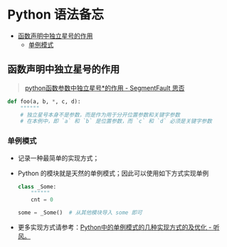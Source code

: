 Python 语法备忘
===

- [函数声明中独立星号的作用](#函数声明中独立星号的作用)
    - [单例模式](#单例模式)

## 函数声明中独立星号的作用
> [python函数参数中独立星号*的作用 - SegmentFault 思否](https://segmentfault.com/a/1190000022924423)
```python 
def foo(a, b, *, c, d):
    """"""
    # 独立星号本身不是参数，而是作为用于分开位置参数和关键字参数
    # 在本例中，即 `a` 和 `b` 是位置参数，而 `c` 和 `d` 必须是关键字参数
```

### 单例模式
- 记录一种最简单的实现方式；
- Python 的模块就是天然的单例模式；因此可以使用如下方式实现单例

    ```python 
    class _Some:
        """"""
        cnt = 0

    some = _Some()  # 从其他模块导入 some 即可
    ```

- 更多实现方式请参考：[Python中的单例模式的几种实现方式的及优化 - 听风。](https://www.cnblogs.com/huchong/p/8244279.html)